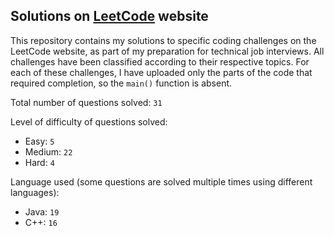 ## Solutions on [LeetCode](https://leetcode.com/) website

This repository contains my solutions to specific coding challenges on the LeetCode website, as part of my preparation for technical job interviews. All challenges have been classified according to their respective topics. For each of these challenges, I have uploaded only the parts of the code that required completion, so the `main()` function is absent.

Total number of questions solved: `31`

Level of difficulty of questions solved:
* Easy: `5`
* Medium: `22`
* Hard: `4`

Language used (some questions are solved multiple times using different languages):
* Java: `19`
* C++: `16`
